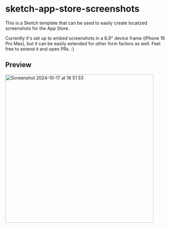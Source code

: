 # sketch-app-store-screenshots

This is a Sketch template that can be used to easily create localized screenshots for the App Store.

Currently it's set up to embed screenshots in a 6.9" device frame (iPhone 16 Pro Max), but it can be easily extended for other form factors as well.
Feel free to extend it and open PRs. :)

## Preview

<img width="467" alt="Screenshot 2024-10-17 at 16 51 53" src="https://github.com/user-attachments/assets/1986e570-3d97-401a-ba44-d7788c786306">
